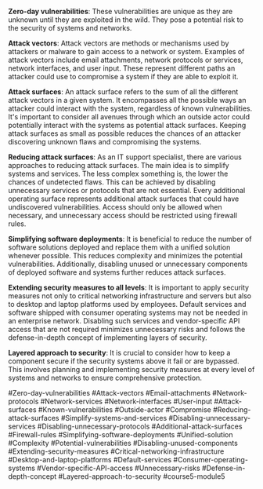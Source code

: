 **Zero-day vulnerabilities**: These vulnerabilities are unique as they are unknown until they are exploited in the wild. They pose a potential risk to the security of systems and networks.

**Attack vectors**: Attack vectors are methods or mechanisms used by attackers or malware to gain access to a network or system. Examples of attack vectors include email attachments, network protocols or services, network interfaces, and user input. These represent different paths an attacker could use to compromise a system if they are able to exploit it.

**Attack surfaces**: An attack surface refers to the sum of all the different attack vectors in a given system. It encompasses all the possible ways an attacker could interact with the system, regardless of known vulnerabilities. It's important to consider all avenues through which an outside actor could potentially interact with the systems as potential attack surfaces. Keeping attack surfaces as small as possible reduces the chances of an attacker discovering unknown flaws and compromising the systems.

**Reducing attack surfaces**: As an IT support specialist, there are various approaches to reducing attack surfaces. The main idea is to simplify systems and services. The less complex something is, the lower the chances of undetected flaws. This can be achieved by disabling unnecessary services or protocols that are not essential. Every additional operating surface represents additional attack surfaces that could have undiscovered vulnerabilities. Access should only be allowed when necessary, and unnecessary access should be restricted using firewall rules.

**Simplifying software deployments**: It is beneficial to reduce the number of software solutions deployed and replace them with a unified solution whenever possible. This reduces complexity and minimizes the potential vulnerabilities. Additionally, disabling unused or unnecessary components of deployed software and systems further reduces attack surfaces.

**Extending security measures to all levels**: It is important to apply security measures not only to critical networking infrastructure and servers but also to desktop and laptop platforms used by employees. Default services and software shipped with consumer operating systems may not be needed in an enterprise network. Disabling such services and vendor-specific API access that are not required minimizes unnecessary risks and follows the defense-in-depth concept of implementing layers of security.

**Layered approach to security**: It is crucial to consider how to keep a component secure if the security systems above it fail or are bypassed. This involves planning and implementing security measures at every level of systems and networks to ensure comprehensive protection.

#Zero-day-vulnerabilities #Attack-vectors #Email-attachments #Network-protocols #Network-services #Network-interfaces #User-input #Attack-surfaces #Known-vulnerabilities #Outside-actor #Compromise #Reducing-attack-surfaces #Simplify-systems-and-services #Disabling-unnecessary-services #Disabling-unnecessary-protocols #Additional-attack-surfaces #Firewall-rules #Simplifying-software-deployments #Unified-solution #Complexity #Potential-vulnerabilities #Disabling-unused-components #Extending-security-measures #Critical-networking-infrastructure #Desktop-and-laptop-platforms #Default-services #Consumer-operating-systems #Vendor-specific-API-access #Unnecessary-risks #Defense-in-depth-concept #Layered-approach-to-security #course5-module5